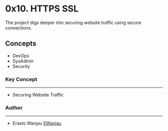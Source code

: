 # 0x10. HTTPS SSL
The project digs deeper into securing website traffic using secure connections.

## Concepts
- DevOps
- SysAdmin
- Security

### Key Concept
---
- Securing Website Traffic

### Author
---
- Erasto Wanjau [EWanjau](wamwanjau@gmail.com)
